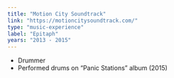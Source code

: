 ```yaml
---
title: "Motion City Soundtrack"
link: "https://motioncitysoundtrack.com/"
type: "music-experience"
label: "Epitaph"
years: "2013 - 2015"
---
```


- Drummer
- Performed drums on “Panic Stations” album (2015)

